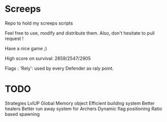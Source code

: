 Screeps
=======

Repo to hold my screeps scripts

Feel free to use, modify and distribute them.
Also, don't hesitate to pull request !

Have a nice game ;)

High score on survival: 2859/2547/2905

Flags :
'Rely': used by every Defender as raly point.

TODO
====

Strategies
LvlUP
Global Memory object
Efficient building system
Better healers
Better run away system for Archers
Dynamic flag positioning
Ratio based spawning
